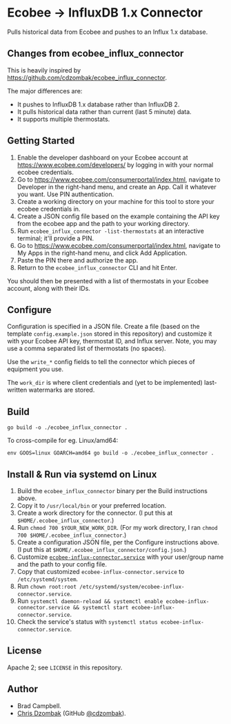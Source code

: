# Ecobee -> InfluxDB 1.x Connector

Pulls historical data from Ecobee and pushes to an Influx 1.x database.

## Changes from ecobee_influx_connector

This is heavily inspired by https://github.com/cdzombak/ecobee_influx_connector.

The major differences are:

- It pushes to InfluxDB 1.x database rather than InfluxDB 2.
- It pulls historical data rather than current (last 5 minute) data.
- It supports multiple thermostats.

## Getting Started

1. Enable the developer dashboard on your Ecobee account at
   https://www.ecobee.com/developers/ by logging in with your normal ecobee
   credentials.
2. Go to https://www.ecobee.com/consumerportal/index.html, navigate to Developer
   in the right-hand menu, and create an App. Call it whatever you want. Use PIN
   authentication.
3. Create a working directory on your machine for this tool to store your ecobee
   credentials in.
3. Create a JSON config file based on the example containing the API key from
   the ecobee app and the path to your working directory.
4. Run `ecobee_influx_connector -list-thermostats` at an interactive terminal;
   it'll provide a PIN.
5. Go to https://www.ecobee.com/consumerportal/index.html, navigate to My Apps
   in the right-hand menu, and click Add Application.
6. Paste the PIN there and authorize the app.
7. Return to the `ecobee_influx_connector` CLI and hit Enter.

You should then be presented with a list of thermostats in your Ecobee account,
along with their IDs.

## Configure

Configuration is specified in a JSON file. Create a file (based on the template
`config.example.json` stored in this repository) and customize it with your
Ecobee API key, thermostat ID, and Influx server. Note, you may use a comma
separated list of thermostats (no spaces).

Use the `write_*` config fields to tell the connector which pieces of equipment
you use.

The `work_dir` is where client credentials and (yet to be implemented)
last-written watermarks are stored.


## Build

```shell
go build -o ./ecobee_influx_connector .
```

To cross-compile for eg. Linux/amd64:

```shell
env GOOS=linux GOARCH=amd64 go build -o ./ecobee_influx_connector .
```

## Install & Run via systemd on Linux

1. Build the `ecobee_influx_connector` binary per the Build instructions above.
2. Copy it to `/usr/local/bin` or your preferred location.
3. Create a work directory for the connector. (I put this at `$HOME/.ecobee_influx_connector`.)
4. Run `chmod 700 $YOUR_NEW_WORK_DIR`. (For my work directory, I ran `chmod 700 $HOME/.ecobee_influx_connector`.)
5. Create a configuration JSON file, per the Configure instructions above. (I put this at `$HOME/.ecobee_influx_connector/config.json`.)
6. Customize [`ecobee-influx-connector.service`](https://raw.githubusercontent.com/cdzombak/ecobee_influx_connector/main/ecobee-influx-connector.service) with your user/group name and the path to your config file.
7. Copy that customized `ecobee-influx-connector.service` to `/etc/systemd/system`.
8. Run `chown root:root /etc/systemd/system/ecobee-influx-connector.service`.
9. Run `systemctl daemon-reload && systemctl enable ecobee-influx-connector.service && systemctl start ecobee-influx-connector.service`.
10. Check the service's status with `systemctl status ecobee-influx-connector.service`.

## License

Apache 2; see `LICENSE` in this repository.

## Author

- Brad Campbell.
- [Chris Dzombak](https://www.dzombak.com) (GitHub [@cdzombak](https://github.com/cdzombak)).
